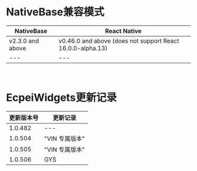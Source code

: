 # NativeBase兼容模式

|NativeBase|React Native|
|---|---|
|v2.3.0 and above|v0.46.0 and above (does not support React 16.0.0-alpha.13)|
|---|---|

<br />

# EcpeiWidgets更新记录
|更新版本号|更新记录|
|---|---|
|1.0.482|---|
|1.0.504|"VIN  专属版本"|
|1.0.505|"VIN  专属版本"|
|1.0.506|GYS|